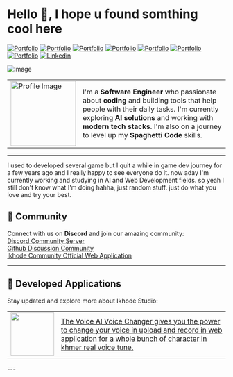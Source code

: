 <h1> Hello 👋, I hope u found somthing cool here</h1>

<!-- Header Links -->
[![Portfolio](https://img.shields.io/badge/-artstation-blue?style=flat&logo=artstation&logoColor=white)](https://www.artstation.com/ikhode)
[![Portfolio](https://img.shields.io/badge/-gumroad-red?style=flat&logo=gumroad&logoColor=white)](https://ikhodestudio.gumroad.com/l/kxpyjf)
[![Portfolio](https://img.shields.io/badge/-twitch-violet?style=flat&logo=twitch&logoColor=white)](https://www.twitch.tv/ikhode_kh)
[![Portfolio](https://img.shields.io/badge/-instagram-hotpink?style=flat&logo=instagram&logoColor=white)](https://www.instagram.com/ikhode.kh/)
[![Portfolio](https://img.shields.io/badge/-tiktok-graypink?style=flat&logo=tiktok&logoColor=white)](https://www.tiktok.com/@ikhode_studio)
[![Portfolio](https://img.shields.io/badge/-facebook-blue?style=flat&logo=facebook&logoColor=white)](https://web.facebook.com/IkhodeStudio)
[![Portfolio](https://img.shields.io/badge/-youtube-red?style=flat&logo=youtube&logoColor=white)](https://www.youtube.com/@IkhodeStudio)
[![Linkedin](https://img.shields.io/badge/-LinkedIn-blue?style=flat&logo=Linkedin&logoColor=white)](https://www.linkedin.com/in/soy-tet-45a215280)

<!-- Short Bio -->
<!-- </samp> for  -->
![image](https://github.com/user-attachments/assets/5470ded5-b424-4c79-8125-03b658a4291f)
<table>
  <tr>
    <td>
      <a href="https://community.ikhode.com/">
        <img width="150" src="https://github.com/user-attachments/assets/18452de0-71a2-48b7-92f2-4af4380116f3" alt="Profile Image">
      </a>
    </td>
    <td>
      I'm a <strong>Software Engineer</strong> who passionate about <strong>coding</strong> and building tools that help people with their daily tasks.
      I'm currently exploring <strong>AI solutions</strong> and working with <strong>modern tech stacks</strong>. I'm also on a journey to level up my 
      <strong>Spaghetti Code</strong> skills.
      <br>
    </td>
  </tr>
</table>

--------------------------------------------------------------------
I used to developed several game but I quit a while in game dev journey for a few years ago and I really happy to see everyone do it. now aday I'm currently working and studying in AI and Web Development fields. so yeah I still don't know what I'm doing hahha, just random stuff. just do what you love and try your best.

## 🌟 Community
Connect with us on **Discord** and join our amazing community:  
[Discord Community Server](https://discord.gg/ySCGdyArHb) <br>
[Github Discussion Community](https://github.com/orgs/Ikhode-Technologies/discussions) <br>
[Ikhode Community Official Web Application](https://community.ikhode.com/) <br>

---

## 🔗 Developed Applications
Stay updated and explore more about Ikhode Studio:
<a href="https://rdlabcenter.vercel.app/app/voice-ai-changer" >
  <table>
    <tr>
      <td>
        <a href="https://rdlabcenter.vercel.app/app/voice-ai-changer">
          <img width="100" src="https://github.com/user-attachments/assets/3a6dd7e4-2255-43f1-87fb-ddd92448752b">
        </a>
      </td>
      <td>
        The Voice AI Voice Changer gives you the power to change your voice in upload and record in web application for a whole bunch of character in khmer real voice tune.
      </td>
    </tr>
  </table>
</a>
---
